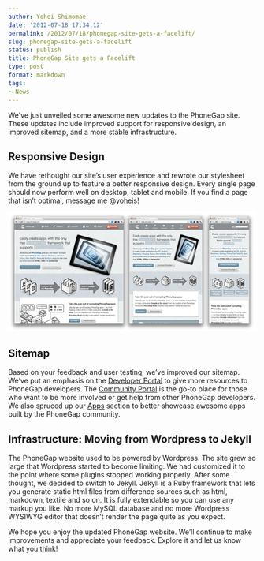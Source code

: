 ```yaml
---
author: Yohei Shimomae
date: '2012-07-18 17:34:12'
permalink: /2012/07/18/phonegap-site-gets-a-facelift/
slug: phonegap-site-gets-a-facelift
status: publish
title: PhoneGap Site gets a Facelift
type: post
format: markdown
tags:
- News
---
```


We've just unveiled some awesome new updates to the PhoneGap site. These updates include improved support for responsive design, an improved sitemap, and a more stable infrastructure.

Responsive Design
---
We have rethought our site’s user experience and rewrote our stylesheet from the ground up to feature a better responsive design. Every single page should now perform well on desktop, tablet and mobile. If you find a page that isn’t optimal, message me [@yoheis](https://twitter.com/yoheis)!

![](/uploads/2012/07/phonegap_site_rd.jpg)

Sitemap
----
Based on your feedback and user testing, we’ve improved our sitemap. We’ve put an emphasis on the [Developer Portal](/developer) to give more resources to PhoneGap developers. The [Community Portal](/community) is the go-to place for those who want to be more involved or get help from other PhoneGap developers. We also spruced up our [Apps](/app) section to better showcase awesome apps built by the PhoneGap community.

Infrastructure: Moving from Wordpress to Jekyll
---
The PhoneGap website used to be powered by Wordpress. The site grew so large that Wordpress started to become limiting. We had customized it to the point where some plugins stopped working properly. After some thought, we decided to switch to Jekyll. Jekyll is a Ruby framework that lets you generate static html files from difference sources such as html, markdown, textile and so on. It is fully extendable so you can use any markup you like. No more MySQL database and no more Wordpress WYSIWYG editor that doesn’t render the page quite as you expect.

We hope you enjoy the updated PhoneGap website. We’ll continue to make improvements and appreciate your feedback. Explore it and let us know what you think!